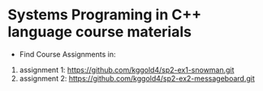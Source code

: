 # Systems Programing in C++ language course materials
* Find Course Assignments in:
1. assignment 1: https://github.com/kggold4/sp2-ex1-snowman.git
2. assignment 2: https://github.com/kggold4/sp2-ex2-messageboard.git